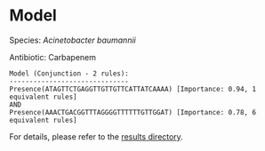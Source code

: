 
# Model

Species: *Acinetobacter baumannii*

Antibiotic: Carbapenem

```
Model (Conjunction - 2 rules):
------------------------------
Presence(ATAGTTCTGAGGTTGTTGTTCATTATCAAAA) [Importance: 0.94, 1 equivalent rules]
AND
Presence(AAACTGACGGTTTAGGGGTTTTTTGTTGGAT) [Importance: 0.78, 6 equivalent rules]

```

For details, please refer to the [results directory](../../../../../results/scm_b/acinetobacter%20baumannii/carbapenem/repeat_8/).

